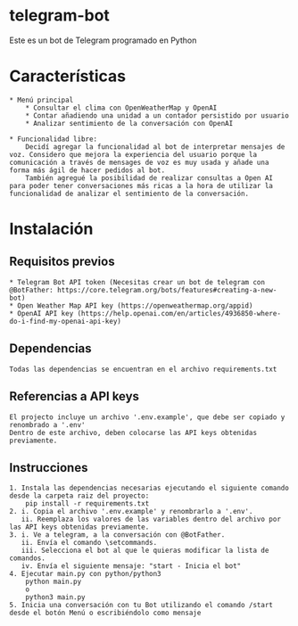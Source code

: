 # telegram-bot
Este es un bot de Telegram programado en Python

# Características
    * Menú principal
        * Consultar el clima con OpenWeatherMap y OpenAI
        * Contar añadiendo una unidad a un contador persistido por usuario
        * Analizar sentimiento de la conversación con OpenAI
    
    * Funcionalidad libre:
        Decidí agregar la funcionalidad al bot de interpretar mensajes de voz. Considero que mejora la experiencia del usuario porque la comunicación a través de mensages de voz es muy usada y añade una forma más ágil de hacer pedidos al bot.
        También agregué la posibilidad de realizar consultas a Open AI para poder tener conversaciones más ricas a la hora de utilizar la funcionalidad de analizar el sentimiento de la conversación.

# Instalación
## Requisitos previos
    * Telegram Bot API token (Necesitas crear un bot de telegram con @BotFather: https://core.telegram.org/bots/features#creating-a-new-bot)
    * Open Weather Map API key (https://openweathermap.org/appid)
    * OpenAI API key (https://help.openai.com/en/articles/4936850-where-do-i-find-my-openai-api-key)

## Dependencias
    Todas las dependencias se encuentran en el archivo requirements.txt

## Referencias a API keys
    El projecto incluye un archivo '.env.example', que debe ser copiado y renombrado a '.env'
    Dentro de este archivo, deben colocarse las API keys obtenidas previamente.

## Instrucciones
    1. Instala las dependencias necesarias ejecutando el siguiente comando desde la carpeta raiz del proyecto:
        pip install -r requirements.txt
    2. i. Copia el archivo '.env.example' y renombrarlo a '.env'.
       ii. Reemplaza los valores de las variables dentro del archivo por las API keys obtenidas previamente.
    3. i. Ve a telegram, a la conversación con @BotFather.
       ii. Envía el comando \setcommands.
       iii. Selecciona el bot al que le quieras modificar la lista de comandos.
       iv. Envía el siguiente mensaje: "start - Inicia el bot"
    4. Ejecutar main.py con python/python3
        python main.py
        o
        python3 main.py
    5. Inicia una conversación con tu Bot utilizando el comando /start desde el botón Menú o escribiéndolo como mensaje
    

